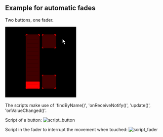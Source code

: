 ## Example for automatic fades

Two buttons, one fader.

![fader and buttons](preview.gif)


The scripts make use of 'findByName()', 'onReceiveNotify()', 'update()', 'onValueChanged()'.

Script of a button:
![script_button](script1.png)


Script in the fader to interrupt the movement when touched:
![script_fader](script2.png)


